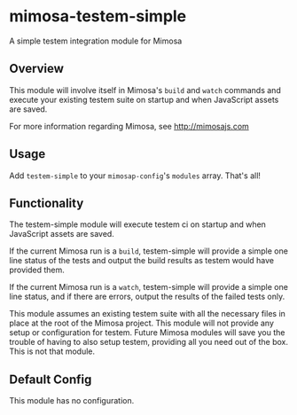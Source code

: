 mimosa-testem-simple
===========

A simple testem integration module for Mimosa

## Overview

This module will involve itself in Mimosa's `build` and `watch` commands and execute your existing testem suite on startup and when JavaScript assets are saved.

For more information regarding Mimosa, see http://mimosajs.com

## Usage

Add `testem-simple` to your `mimosap-config`'s `modules` array.  That's all!

## Functionality

The testem-simple module will execute testem ci on startup and when JavaScript assets are saved.

If the current Mimosa run is a `build`, testem-simple will provide a simple one line status of the tests and output the build results as testem would have provided them.

If the current Mimosa run is a `watch`, testem-simple will provide a simple one line status, and if there are errors, output the results of the failed tests only.

This module assumes an existing testem suite with all the necessary files in place at the root of the Mimosa project.  This module will not provide any setup or configuration for testem.  Future Mimosa modules will save you the trouble of having to also setup testem, providing all you need out of the box.  This is not that module.

## Default Config

This module has no configuration.